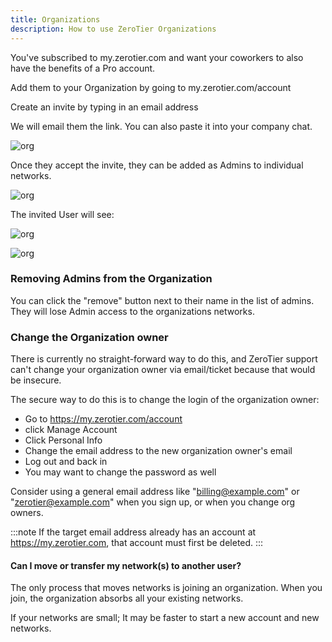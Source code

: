 ```yaml
---
title: Organizations
description: How to use ZeroTier Organizations
---
```


You've subscribed to my.zerotier.com and want your coworkers to also have the benefits of a Pro account.

Add them to your Organization by going to my.zerotier.com/account

Create an invite by typing in an email address

We will email them the link. You can also paste it into your company chat.

![org](./images/organizations-00.png)

Once they accept the invite, they can be added as Admins to individual networks.

![org](./images/organizations-01.png)

The invited User will see:

![org](./images/organizations-02.png)

![org](./images/organizations-03.png)

### Removing Admins from the Organization

You can click the "remove" button next to their name in the list of admins. They will lose Admin access to the organizations networks.

### Change the Organization owner

There is currently no straight-forward way to do this, and ZeroTier support can't change your organization owner via email/ticket because that would be insecure.

The secure way to do this is to change the login of the organization owner:

- Go to <https://my.zerotier.com/account>
- click Manage Account
- Click Personal Info
- Change the email address to the new organization owner's email
- Log out and back in
- You may want to change the password as well

Consider using a general email address like "<billing@example.com>" or "<zerotier@example.com>" when you sign up, or when you change org owners.

:::note
If the target email address already has an account at https://my.zerotier.com, that account must first be deleted.
:::

#### Can I move or transfer my network(s) to another user?

The only process that moves networks is joining an organization. When you join, the organization absorbs all your existing networks.

If your networks are small; It may be faster to start a new account and new networks.
